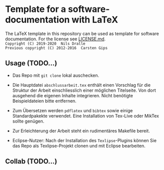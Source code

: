 # Template for a software-documentation with LaTeX

The LaTeX template in this repository can be used as template for software documentation.
For the license see [LICENSE.md](./LICENSE.md).<br>
`Copyright (C) 2019-2020  Nils Dralle`<br>
`Previous copyright (C) 2012-2016  Carsten Gips`



## Usage (TODO...)

* Das Repo mit `git clone` lokal auschecken.

* Die Hauptdatei `abschlussarbeit.tex` enthält einen Vorschlag für die Struktur
  der Arbeit einschliesslich einer möglichen Titelseite. Von dort ausgehend die
  eigenen Inhalte integrieren. Nicht benötigte Beispieldateien bitte entfernen.

* Zum Übersetzen werden `pdflatex` und `bibtex` sowie einige Standardpakekte
  verwendet. Eine Installation von Tex-Live oder MikTex sollte genügen.

* Zur Erleichterung der Arbeit steht ein rudimentäres Makefile bereit.

* Eclipse-Nutzer: Nach der Installation des `Texlipse`-Plugins können Sie das
  Repo als Texlipse-Projekt clonen und mit Eclipse bearbeiten.

  
  
## Collab (TODO...)


